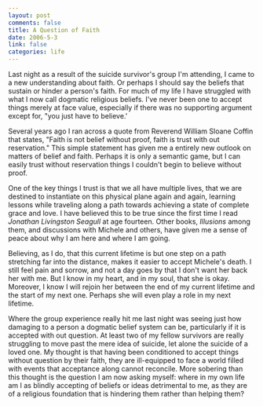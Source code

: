 ```yaml
--- 
layout: post
comments: false
title: A Question of Faith
date: 2006-5-3
link: false
categories: life
---
```

Last night as a result of the suicide survivor's group I'm attending, I came to a new understanding about faith. Or perhaps I should say the beliefs that sustain or hinder a person's faith. For much of my life I have struggled with what I now call dogmatic religious beliefs. I've never been one to accept things merely at face value, especially if there was no supporting argument except for, "you just have to believe.'

Several years ago I ran across a quote from Reverend William Sloane Coffin that states, "Faith is not belief without proof, faith is trust with out reservation." This simple statement has given me a entirely new outlook on matters of belief and faith. Perhaps it is only a semantic game, but I can easily trust without reservation things I couldn't begin to believe without proof.

One of the key things I trust is that we all have multiple lives, that we are destined to instantiate on this physical plane again and again, learning lessons while traveling along a path towards achieving a state of complete grace and love. I have believed this to be true since the first time I read <em>Jonathan Livingston Seagull</em> at age fourteen. Other books, <em>Illusions</em> among them, and discussions with Michele and others, have given me a sense of peace about why I am here and where I am going.

Believing, as I do, that this current lifetime is but one step on a path stretching far into the distance, makes it easier to accept Michele's death. I still feel pain and sorrow, and not a day goes by that I don't want her back her with me. But I know in my heart, and in my soul, that she is okay. Moreover, I know I will rejoin her between the end of my current lifetime and the start of my next one. Perhaps she will even play a role in my next lifetime.

Where the group experience really hit me last night was seeing just how damaging to a person a dogmatic belief system can be, particularly if it is accepted with out question. At least two of my fellow survivors are really struggling to move past the mere idea of suicide, let alone the suicide of a loved one. My thought is that having been conditioned to accept things without question by their faith, they are ill-equipped to face a world filled with events that acceptance along cannot reconcile. More sobering than this thought is the question I am now asking myself: where in my own life am I as blindly accepting of beliefs or ideas detrimental to me, as they are of a religious foundation that is hindering them rather than helping them?
